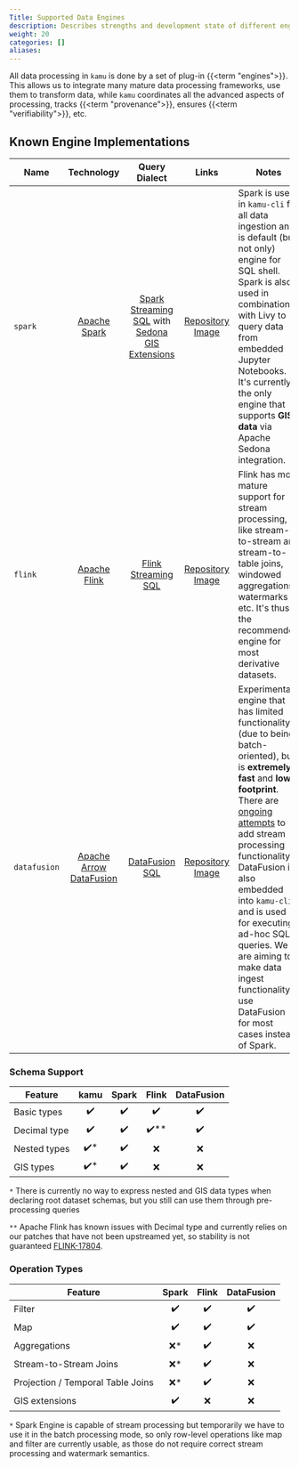 ```yaml
---
Title: Supported Data Engines
description: Describes strengths and development state of different engines supported by kamu
weight: 20
categories: []
aliases:
---
```


All data processing in `kamu` is done by a set of plug-in {{<term "engines">}}. This allows us to integrate many mature data processing frameworks, use them to transform data, while `kamu` coordinates all the advanced aspects of processing, tracks {{<term "provenance">}}, ensures {{<term "verifiability">}}, etc.

## Known Engine Implementations

| Name         |                              Technology                               |                                                                      Query Dialect                                                                       |                                                           Links                                                            | Notes                                                                                                                                                                                                                                                                                                                                                                                                                                                     |
| ------------ | :-------------------------------------------------------------------: | :------------------------------------------------------------------------------------------------------------------------------------------------------: | :------------------------------------------------------------------------------------------------------------------------: | --------------------------------------------------------------------------------------------------------------------------------------------------------------------------------------------------------------------------------------------------------------------------------------------------------------------------------------------------------------------------------------------------------------------------------------------------------- |
| `spark`      |               [Apache Spark](https://spark.apache.org/)               | [Spark Streaming SQL](https://spark.apache.org/docs/latest/sql-ref.html) with [Sedona GIS Extensions](https://sedona.apache.org/1.5.0/api/sql/Overview/) |      [Repository](https://github.com/kamu-data/kamu-engine-spark)<br/>[Image](https://ghcr.io/kamu-data/engine-spark)      | Spark is used in `kamu-cli` for all data ingestion and is default (but not only) engine for SQL shell. Spark is also used in combination with Livy to query data from embedded Jupyter Notebooks. It's currently the only engine that supports **GIS data** via Apache Sedona integration.                                                                                                                                                                |
| `flink`      |               [Apache Flink](https://flink.apache.org/)               |                     [Flink Streaming SQL](https://ci.apache.org/projects/flink/flink-docs-master/docs/dev/table/sql/gettingstarted/)                     |      [Repository](https://github.com/kamu-data/kamu-engine-flink)<br/>[Image](https://ghcr.io/kamu-data/engine-flink)      | Flink has most mature support for stream processing, like stream-to-stream and stream-to-table joins, windowed aggregations, watermarks etc. It's thus the recommended engine for most derivative datasets.                                                                                                                                                                                                                                               |
| `datafusion` | [Apache Arrow DataFusion](https://github.com/apache/arrow-datafusion) |                                     [DataFusion SQL](https://arrow.apache.org/datafusion/user-guide/sql/index.html)                                      | [Repository](https://github.com/kamu-data/kamu-engine-datafusion)<br/>[Image](https://ghcr.io/kamu-data/engine-datafusion) | Experimental engine that has limited functionality (due to being batch-oriented), but is **extremely fast** and **low-footprint**. There are [ongoing attempts](https://github.com/apache/arrow-datafusion/issues/4285) to add stream processing functionality. DataFusion is also embedded into `kamu-cli` and is used for executing ad-hoc SQL queries. We are aiming to make data ingest functionality use DataFusion for most cases instead of Spark. |

### Schema Support

| Feature      | kamu  | Spark | Flink | DataFusion |
| ------------ | :---: | :---: | :---: | :--------: |
| Basic types  |   ✔️   |   ✔️   |   ✔️   |     ✔️      |
| Decimal type |   ✔️   |   ✔️   |  ✔️**  |     ✔️      |
| Nested types |  ✔️*   |   ✔️   |   ❌   |     ❌      |
| GIS types    |  ✔️*   |   ✔️   |   ❌   |     ❌      |

`*` There is currently no way to express nested and GIS data types when declaring root dataset schemas, but you still can use them through pre-processing queries

`**` Apache Flink has known issues with Decimal type and currently relies on our patches that have not been upstreamed yet, so stability is not guaranteed [FLINK-17804](https://issues.apache.org/jira/browse/FLINK-17804).


### Operation Types

| Feature                           | Spark | Flink | DataFusion |
| --------------------------------- | :---: | :---: | :--------: |
| Filter                            |   ✔️   |   ✔️   |     ✔️      |
| Map                               |   ✔️   |   ✔️   |     ✔️      |
| Aggregations                      |  ❌*   |   ✔️   |     ❌      |
| Stream-to-Stream Joins            |  ❌*   |   ✔️   |     ❌      |
| Projection / Temporal Table Joins |  ❌*   |   ✔️   |     ❌      |
| GIS extensions                    |   ✔️   |   ❌   |     ❌      |

`*` Spark Engine is capable of stream processing but temporarily we have to use it in the batch processing mode, so only row-level operations like map and filter are currently usable, as those do not require correct stream processing and watermark semantics.